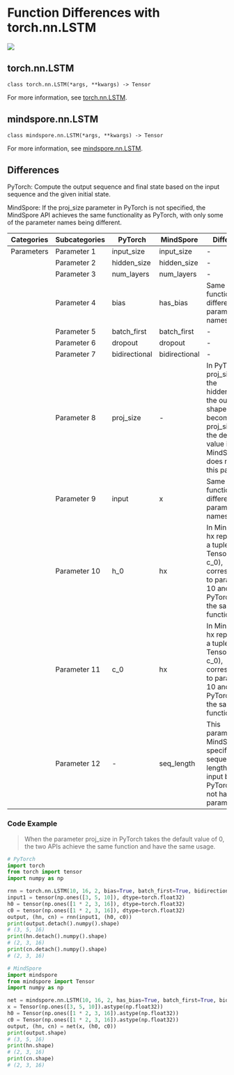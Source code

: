 # Function Differences with torch.nn.LSTM

<a href="https://gitee.com/mindspore/docs/blob/master/docs/mindspore/source_en/note/api_mapping/pytorch_diff/LSTM.md" target="_blank"><img src="https://mindspore-website.obs.cn-north-4.myhuaweicloud.com/website-images/master/resource/_static/logo_source_en.png"></a>

## torch.nn.LSTM

```text
class torch.nn.LSTM(*args, **kwargs) -> Tensor
```

For more information, see [torch.nn.LSTM](https://pytorch.org/docs/1.8.1/generated/torch.nn.LSTM.html).

## mindspore.nn.LSTM

```text
class mindspore.nn.LSTM(*args, **kwargs) -> Tensor
```

For more information, see [mindspore.nn.LSTM](https://www.mindspore.cn/docs/en/master/api_python/nn/mindspore.nn.LSTM.html).

## Differences

PyTorch: Compute the output sequence and final state based on the input sequence and the given initial state.

MindSpore: If the proj_size parameter in PyTorch is not specified, the MindSpore API achieves the same functionality as PyTorch, with only some of the parameter names being different.

| Categories | Subcategories |PyTorch | MindSpore | Difference |
| ---- | ----- | ------- | --------- | ------------- |
|Parameters | Parameter 1  | input_size    | input_size    | -    |
| | Parameter 2  | hidden_size   | hidden_size   | -     |
| | Parameter 3  | num_layers    | num_layers    | -      |
| | Parameter 4  | bias    | has_bias    | Same function, different parameter names  |
| | Parameter 5  | batch_first   | batch_first   | -       |
| | Parameter 6  | dropout       | dropout       | -      |
| | Parameter 7  | bidirectional | bidirectional | -      |
| | Parameter 8  | proj_size     | -             | In PyTorch, if proj_size>0, the hidden_size in the output shape will become proj_size, and the default value is 0. MindSpore does not have this parameter |
| | Parameter 9  | input         | x             | Same function, different parameter names    |
| | Parameter 10 | h_0           | hx            | In MindSpore, hx represents a tuple of two Tensor(h_0, c_0), corresponding to parameters 10 and 11 in PyTorch, with the same function             |
| | Parameter 11 | c_0           | hx             | In MindSpore, hx represents a tuple of two Tensor(h_0, c_0), corresponding to parameters 10 and 11 in PyTorch, with the same function       |
| | Parameter 12 | -             | seq_length    | This parameter in MindSpore specifies the sequence length of the input batch. PyTorch does not have this parameter       |

### Code Example

> When the parameter proj_size in PyTorch takes the default value of 0, the two APIs achieve the same function and have the same usage.

```python
# PyTorch
import torch
from torch import tensor
import numpy as np

rnn = torch.nn.LSTM(10, 16, 2, bias=True, batch_first=True, bidirectional=False)
input1 = tensor(np.ones([3, 5, 10]), dtype=torch.float32)
h0 = tensor(np.ones([1 * 2, 3, 16]), dtype=torch.float32)
c0 = tensor(np.ones([1 * 2, 3, 16]), dtype=torch.float32)
output, (hn, cn) = rnn(input1, (h0, c0))
print(output.detach().numpy().shape)
# (3, 5, 16)
print(hn.detach().numpy().shape)
# (2, 3, 16)
print(cn.detach().numpy().shape)
# (2, 3, 16)

# MindSpore
import mindspore
from mindspore import Tensor
import numpy as np

net = mindspore.nn.LSTM(10, 16, 2, has_bias=True, batch_first=True, bidirectional=False)
x = Tensor(np.ones([3, 5, 10]).astype(np.float32))
h0 = Tensor(np.ones([1 * 2, 3, 16]).astype(np.float32))
c0 = Tensor(np.ones([1 * 2, 3, 16]).astype(np.float32))
output, (hn, cn) = net(x, (h0, c0))
print(output.shape)
# (3, 5, 16)
print(hn.shape)
# (2, 3, 16)
print(cn.shape)
# (2, 3, 16)
```
